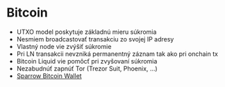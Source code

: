 # Bitcoin

- UTXO model poskytuje základnú mieru súkromia
- Nesmiem broadcastovať transakciu zo svojej IP adresy
- Vlastný node vie zvýšiť súkromie
- Pri LN transakcii nevzniká permanentný záznam tak ako pri onchain tx
- Bitcoin Liquid vie pomôcť pri zvyšovaní súkromia
- Nezabudnúť zapnúť Tor (Trezor Suit, Phoenix, ...)
- [Sparrow Bitcoin Wallet](https://sparrowwallet.com/) 
